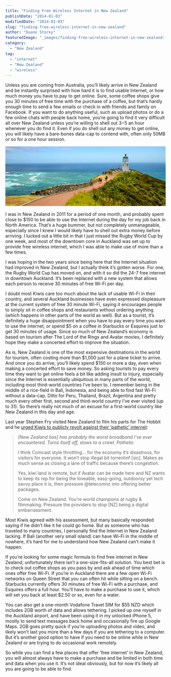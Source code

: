 ```yaml
---
title: "Finding Free Wireless Internet in New Zealand"
publishDate: "2014-01-03"
modifiedDate: "2014-01-03"
slug: "finding-free-wireless-internet-in-new-zealand"
author: "Duane Storey"
featuredImage: "_images/finding-free-wireless-internet-in-new-zealand-featured.jpg"
category:
  - "New Zealand"
tag:
  - "internet"
  - "New Zealand"
  - "wireless"
---
```


Unless you are coming from Australia, you’ll likely arrive in New Zealand and be instantly surprised with how hard it is to find usable Internet, or how much money you have to pay to get online. Sure, some coffee shops give you 30 minutes of free time with the purchase of a coffee, but that’s hardly enough time to send a few emails or check in with friends and family on Facebook. If you want to do anything useful, such as upload photos or do a few online chats with people back home, you’re going to find it very difficult all over New Zealand unless you’re willing to shell out $3-$5 an hour whenever you do find it. Even if you do shell out any money to get online, you will likely have a bare-bones data-cap to contend with, often only 50MB or so for a one hour session.

![New Zealand: Beautiful, but hard to stay connected](_images/finding-free-wireless-internet-in-new-zealand-1.jpg)

I was in New Zealand in 2011 for a period of one month, and probably spent close to $150 to be able to use the Internet during the day for my job back in North America. That’s a huge bummer, but not completely unmanageable, especially since I knew I would likely have to shell out extra money before arriving. I lucked out a little bit in that I just missed the Rugby World Cup by one week, and most of the downtown core in Auckland was set up to provide free wireless internet, which I was able to make use of more than a few times.

I was hoping in the two years since being here that the Internet situation had improved in New Zealand, but I actually think it’s gotten worse. For one, the Rugby World Cup has moved on, and with it so did the 24-7 free internet in downtown Auckland. It’s been replaced with a new system that allows each person to receive 30 minutes of free Wi-Fi per day.

I doubt most Kiwis care too much about the lack of usable Wi-Fi in their country, and several Auckland businesses have even expressed displeasure at the current system of free 30 minute Wi-Fi, saying it encourages people to simply sit in coffee shops and restaurants without ordering anything (which happens in other parts of the world as well). But as a tourist, it’s definitely a huge disappointment when you have to pay every time you want to use the internet, or spend $5 on a coffee in Starbucks or Esquires just to get 30 minutes of usage. Since so much of New Zealand’s economy is based on tourism after The Lord of the Rings and Avatar movies, I definitely hope they make a concerted effort to improve the situation.

As is, New Zealand is one of the most expensive destinations in the world for tourism, often costing more than $1,000 just for a plane ticket to arrive. And once you do arrive, you’ll likely spend $150 or more a day, even when making a concerted effort to save money. So asking tourists to pay every time they want to get online feels a bit like adding insult to injury, especially since the Internet is essentially ubiquitous in many parts of the world, including most third-world countries I’ve been to. I remember being in the middle of a rice-field in Bali, Indonesia, and being able to find fast Wi-Fi without a data-cap. Ditto for Peru, Thailand, Brazil, Argentina and pretty much every other first, second and third-world country I’ve ever visited (up to 31). So there’s really not much of an excuse for a first-world country like New Zealand in this day and age.

Last year Stephen Fry visited New Zealand to film his parts for The Hobbit and he [urged Kiwis to publicly revolt against their ‘pathetic’ internet](http://www.nzherald.co.nz/nz/news/article.cfm?c_id=1&objectid=10786929):

> *\[New Zealand has\] has probably the worst broadband I’ve ever encountered. Turns itself off, slows to a crawl. Pathetic*
> 
> I think Comcast style throttling… for the economy it’s disastrous, for visitors for everyone. It won’t stop illegal bit torrentinf \[sic\]. Makes as much sense as closing a lane of traffic because there’s congestion.
> 
> Yes, kiwi land is remote, but if Avatar can be made here and NZ wants to keep its rep for being the loveable, easy-going, outdoorsy yet tech savvy place it is, then pressure @telecomnz into offering better packages.
> 
> Come on New Zealand. You’re world champions at rugby &amp; filmmaking. Pressure the providers to stop \[NZ\] being a digital embarrassment.

Most Kiwis agreed with his assessment, but many basically responded saying if he didn’t like it he could go home. But as someone who has traveled to many countries, I personally find the Internet in New Zealand lacking. If Bali (another very small island) can have Wi-Fi in the middle of nowhere, it’s hard for me to understand how New Zealand can’t make it happen.

If you’re looking for some magic formula to find free internet in New Zealand, unfortunately there isn’t a one-size-fits-all solution. You best bet is to check out coffee shops as you pass by and ask ahead of time which ones offer free Wi-Fi. If you’re in Auckland there are a few open Wi-Fi networks on Queen Street that you can often hit while sitting on a bench. Starbucks currently offers 30 minutes of free Wi-Fi with a purchase, and Esquires offers a full hour. You’ll have to make a purchase to use it, which will set you back at least $2.50 or so, even for a water.

You can also get a one-month Vodafone Travel SIM for $55 NZD which includes 2GB worth of data and allows tethering. I picked up one myself in the Auckland airport, and have been using it in my unlocked iPhone 5, mostly to send text messages back home and occasionally fire up Google Maps. 2GB goes pretty quick if you’re uploading photos and video, and likely won’t last you more than a few days if you are tethering to a computer. But it’s another good option to have if you need to be online while in New Zealand or are trying to do occasional work remotely.

So while you can find a few places that offer ‘free internet’ in New Zealand, you will almost always have to make a purchase and be limited in both time and data when you use it. It’s not ideal obviously, but for now it’s likely all you are going to be able to find.